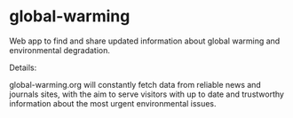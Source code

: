# global-warming
Web app to find and share updated information about global warming and environmental degradation.

Details: 

global-warming.org will constantly fetch data from reliable news and journals sites, with the aim to serve
visitors with up to date and trustworthy information about the most urgent environmental issues.